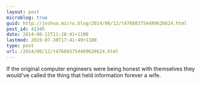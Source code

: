 ```yaml
---
layout: post
microblog: true
guid: http://joshua.micro.blog/2014/06/12/t476883754489626624.html
post_id: 41345
date: 2014-06-12T11:28:41+1100
lastmod: 2019-07-30T17:41:49+1100
type: post
url: /2014/06/12/t476883754489626624.html
---
```

If the original computer engineers were being honest with themselves they would've called the thing that held information forever a wife.
